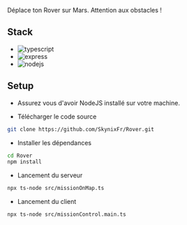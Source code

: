 
Déplace ton Rover sur Mars. Attention aux obstacles !


## Stack

-  ![typescript](https://img.shields.io/badge/typescript-5.3.3-blue.svg)
-  ![express](https://img.shields.io/badge/express-4.19.2-blue.svg)
-  ![nodejs](https://img.shields.io/badge/Node.js-21.7.1-blue.svg)


## Setup

-  Assurez vous d'avoir NodeJS installé sur votre machine.
  
-  Télécharger le code source

```sh
git clone https://github.com/SkynixFr/Rover.git
```

-  Installer les dépendances

```sh
cd Rover
npm install
```


-  Lancement du serveur

```sh
npx ts-node src/missionOnMap.ts 
```

-  Lancement du client

```sh
npx ts-node src/missionControl.main.ts 
```

